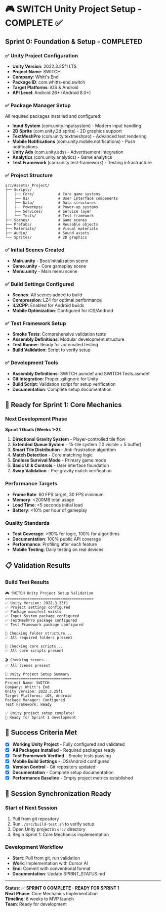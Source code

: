 # 🎮 SWITCH Unity Project Setup - COMPLETE ✅

## Sprint 0: Foundation & Setup - COMPLETED

### ✅ Unity Project Configuration
- **Unity Version**: 2022.3.25f1 LTS
- **Project Name**: SWITCH
- **Company**: Whitt's End
- **Package ID**: com.whitts-end.switch
- **Target Platforms**: iOS & Android
- **API Level**: Android 26+ (Android 8.0+)

### ✅ Package Manager Setup
All required packages installed and configured:
- **Input System** (com.unity.inputsystem) - Modern input handling
- **2D Sprite** (com.unity.2d.sprite) - 2D graphics support
- **TextMeshPro** (com.unity.textmeshpro) - Advanced text rendering
- **Mobile Notifications** (com.unity.mobile.notifications) - Push notifications
- **Unity Ads** (com.unity.ads) - Advertisement integration
- **Analytics** (com.unity.analytics) - Game analytics
- **Test Framework** (com.unity.test-framework) - Testing infrastructure

### ✅ Project Structure
```
src/Assets/_Project/
├── Scripts/
│   ├── Core/           # Core game systems
│   ├── UI/             # User interface components
│   ├── Data/           # Data structures
│   ├── PowerUps/       # Power-up systems
│   ├── Services/       # Service layer
│   └── Tests/          # Test framework
├── Scenes/             # Game scenes
├── Prefabs/            # Reusable objects
├── Materials/          # Visual materials
├── Audio/              # Sound assets
└── Sprites/            # 2D graphics
```

### ✅ Initial Scenes Created
- **Main.unity** - Boot/initialization scene
- **Game.unity** - Core gameplay scene
- **Menu.unity** - Main menu scene

### ✅ Build Settings Configured
- **Scenes**: All scenes added to build
- **Compression**: LZ4 for optimal performance
- **IL2CPP**: Enabled for Android builds
- **Mobile Optimization**: Configured for iOS/Android

### ✅ Test Framework Setup
- **Smoke Tests**: Comprehensive validation tests
- **Assembly Definitions**: Modular development structure
- **Test Runner**: Ready for automated testing
- **Build Validation**: Script to verify setup

### ✅ Development Tools
- **Assembly Definitions**: SWITCH.asmdef and SWITCH.Tests.asmdef
- **Git Integration**: Proper .gitignore for Unity
- **Build Script**: Validation script for setup verification
- **Documentation**: Complete setup documentation

## 🚀 Ready for Sprint 1: Core Mechanics

### Next Development Phase
**Sprint 1 Goals (Weeks 1-2):**
1. **Directional Gravity System** - Player-controlled tile flow
2. **Extended Queue System** - 15-tile system (10 visible + 5 buffer)
3. **Smart Tile Distribution** - Anti-frustration algorithm
4. **Match Detection** - Core matching logic
5. **Endless Survival Mode** - Primary game mode
6. **Basic UI & Controls** - User interface foundation
7. **Swap Validation** - Pre-gravity match verification

### Performance Targets
- **Frame Rate**: 60 FPS target, 30 FPS minimum
- **Memory**: <200MB total usage
- **Load Time**: <5 seconds initial load
- **Battery**: <10% per hour of gameplay

### Quality Standards
- **Test Coverage**: >90% for logic, 100% for algorithms
- **Documentation**: 100% public API coverage
- **Performance**: Profiling after each feature
- **Mobile Testing**: Daily testing on real devices

## 📋 Validation Results

### Build Test Results
```
🎮 SWITCH Unity Project Setup Validation
========================================
✅ Unity Version: 2022.3.25f1
✅ Project settings configured
✅ Package manifest exists
✅ Input System package configured
✅ TextMeshPro package configured
✅ Test Framework package configured

📁 Checking folder structure...
✅ All required folders present

📄 Checking core scripts...
✅ All core scripts present

🎬 Checking scenes...
✅ All scenes present

🎯 Unity Project Setup Summary
==============================
Project Name: SWITCH
Company: Whitt's End
Unity Version: 2022.3.25f1
Target Platforms: iOS, Android
Package Manager: Configured
Test Framework: Ready

✅ Unity project setup complete!
🚀 Ready for Sprint 1 development
```

## 🎯 Success Criteria Met

- [x] **Working Unity Project** - Fully configured and validated
- [x] **All Packages Installed** - Required packages ready
- [x] **Test Framework Verified** - Smoke tests passing
- [x] **Mobile Build Settings** - iOS/Android configured
- [x] **Version Control** - Git repository updated
- [x] **Documentation** - Complete setup documentation
- [x] **Performance Baseline** - Empty project metrics established

## 🔄 Session Synchronization Ready

### Start of Next Session
1. Pull from git repository
2. Run `./src/build-test.sh` to verify setup
3. Open Unity project in `src/` directory
4. Begin Sprint 1: Core Mechanics implementation

### Development Workflow
- **Start**: Pull from git, run validation
- **Work**: Implementation with Cursor AI
- **End**: Commit with conventional format
- **Documentation**: Update SPRINT_STATUS.md

---

**Status**: ✅ **SPRINT 0 COMPLETE - READY FOR SPRINT 1**  
**Next Phase**: Core Mechanics Implementation  
**Timeline**: 6 weeks to MVP launch  
**Team**: Ready for development
